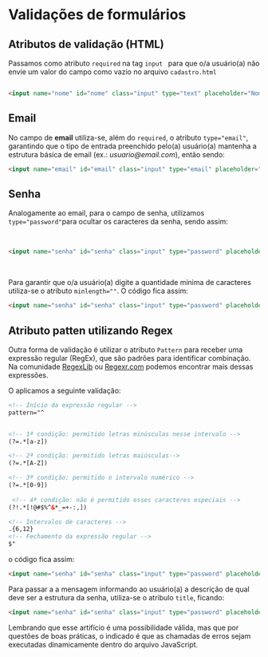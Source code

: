 # Validações de formulários

## Atributos de validação (HTML)

Passamos como atributo `required` na tag `input ` para que o/a usuário(a) não envie um valor do campo como vazio no arquivo `cadastro.html`

```html

<input name="nome" id="nome" class="input" type="text" placeholder="Nome" required>
```

## Email
No campo de **email** utiliza-se, além do `required`, o atributo `type="email"`, garantindo que o tipo de entrada preenchido pelo(a) usuário(a)  mantenha a estrutura básica de email (ex.: _usuario@email.com_), então sendo: 

```html
<input name="email" id="email" class="input" type="email" placeholder="Email" required>
```
## Senha

Analogamente ao email, para o campo de senha, utilizamos `type="password"`para ocultar os caracteres da senha, sendo assim: 

<br>

```html
<input name="senha" id="senha" class="input" type="password" placeholder="Senha" required>
```
<br>

Para garantir que o/a usuário(a) digite a quantidade mínima de caracteres utiliza-se o atributo `minlength=""`. O código fica assim: 


```html
<input name="senha" id="senha" class="input" type="password" placeholder="Senha" minlength="6" required>
```

## Atributo patten utilizando Regex

Outra forma de validação é utilizar o atributo `Pattern` para receber uma expressão regular (RegEx), que são padrões para identificar combinação. Na comunidade [RegexLib](https://regexlib.com/Search.aspx?k=passwo&AspxAutoDetectCookieSupport=1) ou [Regexr.com](https://regexr.com/) podemos encontrar mais dessas expressões. 

O aplicamos a seguinte validação: 
```html
<!-- Início da expressão regular -->
pattern="^


<!-- 1ª condição: permitido letras minúsculas nesse intervalo -->
(?=.*[a-z])   

<!-- 2ª condição: permitido letras maiúsculas-->  
(?=.*[A-Z])     

<!-- 3ª condição: permitido o intervalo numérico -->
(?=.*[0-9]) 
 
 <!-- 4ª condição: não é permitido esses caracteres especiais -->    
(?!.*[!@#$%^&*_=+-:,]) 

<!-- Intervalos de caracteres -->
.{6,12}    
<!-- Fechamento da expressão regular -->
$"

```
o código fica assim: 

```html
<input name="senha" id="senha" class="input" type="password" placeholder="Senha"pattern="^(?=.*[a-z])(?=.*[A-Z])(?=.*[0-9])(?!.*[!@#$%^&*_=+-:,]).{6,12}$" required>
```

Para passar a a mensagem informando ao usuário(a) a descrição de qual deve ser a estrutura da senha, utiliza-se o atribulo `title`, ficando: 

```html
<input name="senha" id="senha" class="input" type="password" placeholder="Senha"pattern="^(?=.*[a-z])(?=.*[A-Z])(?=.*[0-9])(?!.*[!@#$%^&*_=+-:,]).{6,12}$" title="A senha deve conter entre 6 e 12 caracteres, deve conter pelo menos uma letra maiúscula, um número e não deve conter símbolos" required>

```
Lembrando que esse artifício é uma possibilidade válida, mas que por questões de boas práticas, o indicado é que as chamadas de erros sejam executadas dinamicamente dentro do arquivo JavaScript. 